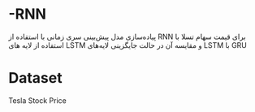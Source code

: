 # -RNN
پیاده‌سازی مدل پیش‌بینی سری زمانی با استفاده از RNN برای قیمت سهام تسلا با استفاده از لایه های LSTM و مقایسه آن در حالت جایگزینی لایه‌های LSTM با  GRU
# Dataset
Tesla Stock Price

